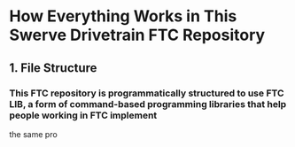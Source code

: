 # How Everything Works in This Swerve Drivetrain FTC Repository

## 1. File Structure 

### This FTC repository is programmatically structured to use FTC LIB, a form of command-based programming libraries that help people working in FTC implement
 the same pro